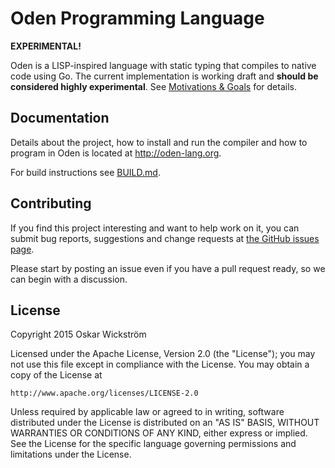 # Oden Programming Language

**EXPERIMENTAL!**

Oden is a LISP-inspired language with static typing that compiles
to native code using Go. The current implementation is working draft
and **should be considered highly experimental**. See [Motivations
& Goals](http://oden-lang.org/motivation-and-goals.html) for
details.

## Documentation

Details about the project, how to install and run the compiler and how to
program in Oden is located at http://oden-lang.org.

For build instructions see [BUILD.md](BUILD.md).

## Contributing

If you find this project interesting and want to help work on it, you
can submit bug reports, suggestions and change requests at
[the GitHub issues page](https://github.com/oden-lang/oden/issues).

Please start by posting an issue even if you have a pull request ready,
so we can begin with a discussion.

## License

Copyright 2015 Oskar Wickström

Licensed under the Apache License, Version 2.0 (the "License");
you may not use this file except in compliance with the License.
You may obtain a copy of the License at

    http://www.apache.org/licenses/LICENSE-2.0

Unless required by applicable law or agreed to in writing, software
distributed under the License is distributed on an "AS IS" BASIS,
WITHOUT WARRANTIES OR CONDITIONS OF ANY KIND, either express or implied.
See the License for the specific language governing permissions and
limitations under the License.
